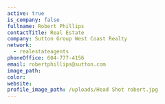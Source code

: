 ```yaml
---
active: true
is_company: false
fullname: Robert Phillips
contactTitle: Real Estate
company: Sutton Group West Coast Realty
network:
  - realestateagents
phoneOffice: 604-777-4156
email: robertphillips@sutton.com
image_path:
color:
website:
profile_image_path: /uploads/Head Shot robert.jpg
---
```



